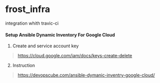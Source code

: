 # frost_infra
integration whith travic-ci


#### Setup Ansible Dynamic Inventory For Google Cloud

1. Create and  service account key
> https://cloud.google.com/iam/docs/keys-create-delete

2. Instruction
> https://devopscube.com/ansible-dymanic-inventry-google-cloud/